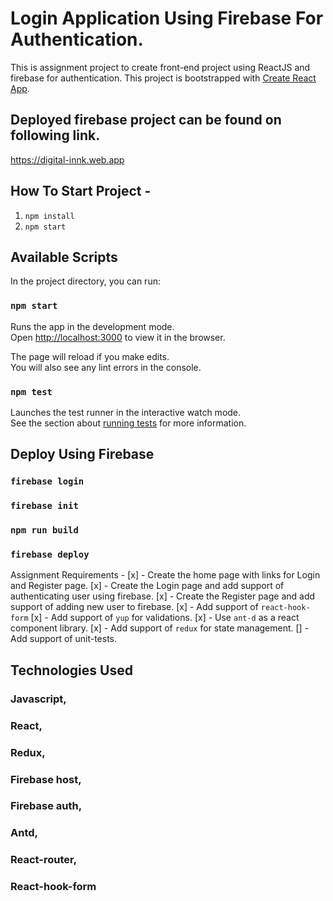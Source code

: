 # Login Application Using Firebase For Authentication.

This is assignment project to create front-end project using ReactJS and firebase for authentication. This project is bootstrapped with [Create React App](https://github.com/facebook/create-react-app).

## Deployed firebase project can be found on following link.

https://digital-innk.web.app

## How To Start Project -

1. `npm install`
2. `npm start`

## Available Scripts

In the project directory, you can run:

### `npm start`

Runs the app in the development mode.\
Open [http://localhost:3000](http://localhost:3000) to view it in the browser.

The page will reload if you make edits.\
You will also see any lint errors in the console.

### `npm test`

Launches the test runner in the interactive watch mode.\
See the section about [running tests](https://facebook.github.io/create-react-app/docs/running-tests) for more information.

## Deploy Using Firebase

### `firebase login`

### `firebase init`

### `npm run build`

### `firebase deploy`

Assignment Requirements -
[x] - Create the home page with links for Login and Register page.
[x] - Create the Login page and add support of authenticating user using firebase.
[x] - Create the Register page and add support of adding new user to firebase.
[x] - Add support of `react-hook-form`
[x] - Add support of `yup` for validations.
[x] - Use `ant-d` as a react component library.
[x] - Add support of `redux` for state management.
[] - Add support of unit-tests.

## Technologies Used

### Javascript,

### React,

### Redux,

### Firebase host,

### Firebase auth,

### Antd,

### React-router,

### React-hook-form
